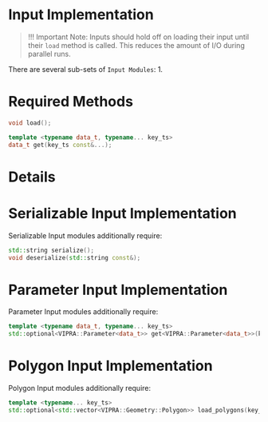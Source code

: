 
# Input Implementation

> !!! Important Note: Inputs should hold off on loading their input until their `load` method is called. This reduces the amount of I/O during parallel runs.

There are several sub-sets of `Input Modules`:
1. 

# Required Methods

```C++
void load();

template <typename data_t, typename... key_ts>
data_t get(key_ts const&...);
```

# Details

# Serializable Input Implementation

Serializable Input modules additionally require:

```C++
std::string serialize();
void deserialize(std::string const&);
```

# Parameter Input Implementation

Parameter Input modules additionally require:

```C++
template <typename data_t, typename... key_ts>
std::optional<VIPRA::Parameter<data_t>> get<VIPRA::Parameter<data_t>>(key_ts const&...);
```

<!-- TODO: add in how the values should be handled -->

# Polygon Input Implementation

Polygon Input modules additionally require:

```C++
template <typename... key_ts>
std::optional<std::vector<VIPRA::Geometry::Polygon>> load_polygons(key_ts const&...);
```